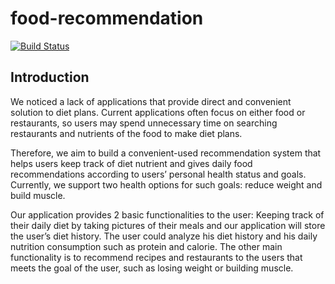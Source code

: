 # food-recommendation
[![Build Status](https://travis-ci.org/binc74/food-recommendation.svg?branch=master)](https://travis-ci.org/binc74/food-recommendation)

## Introduction

We noticed a lack of applications that provide
direct and convenient solution to diet plans.
Current applications often focus on either food or
restaurants, so users may spend unnecessary
time on searching restaurants and nutrients of the
food to make diet plans.

Therefore, we aim to build a convenient-used
recommendation system that helps users keep
track of diet nutrient and gives daily food
recommendations according to users’ personal
health status and goals. Currently, we support
two health options for such goals: reduce weight
and build muscle.

Our application provides 2 basic functionalities to
the user: Keeping track of their daily diet by
taking pictures of their meals and our application
will store the user’s diet history. The user could
analyze his diet history and his daily nutrition
consumption such as protein and calorie. The
other main functionality is to recommend recipes
and restaurants to the users that meets the goal
of the user, such as losing weight or building
muscle.
